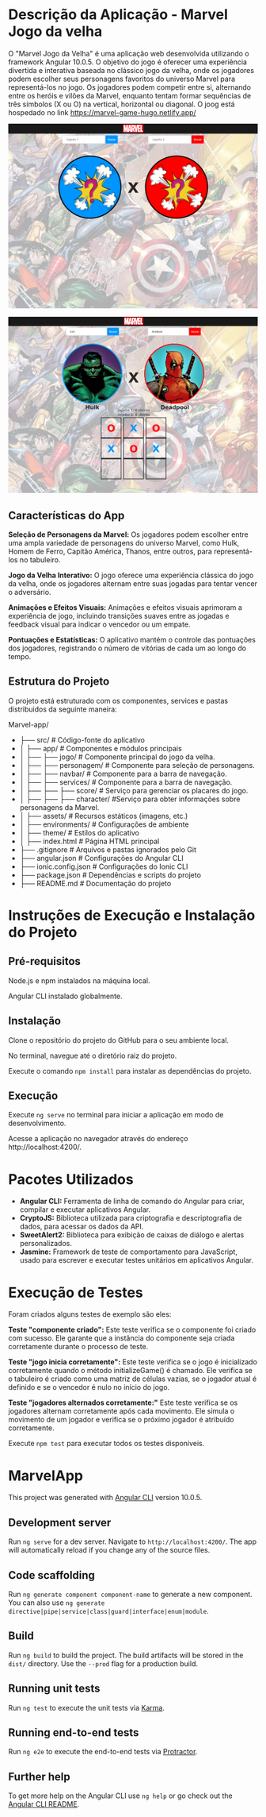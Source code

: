 # Descrição da Aplicação - Marvel Jogo da velha
O "Marvel Jogo da Velha" é uma aplicação web desenvolvida utilizando o framework Angular 10.0.5. O objetivo do jogo é oferecer uma experiência divertida e interativa baseada no clássico jogo da velha, onde os jogadores podem escolher seus personagens favoritos do universo Marvel para representá-los no jogo. Os jogadores podem competir entre si, alternando entre os heróis e vilões da Marvel, enquanto tentam formar sequências de três símbolos (X ou O) na vertical, horizontal ou diagonal. O joog está hospedado no link https://marvel-game-hugo.netlify.app/

![](exemplo2.png)

![](exemplo.png)


## Características do App
<b>Seleção de Personagens da Marvel:</b> Os jogadores podem escolher entre uma ampla variedade de personagens do universo Marvel, como Hulk, Homem de Ferro, Capitão América, Thanos, entre outros, para representá-los no tabuleiro.

<b>Jogo da Velha Interativo:</b> O jogo oferece uma experiência clássica do jogo da velha, onde os jogadores alternam entre suas jogadas para tentar vencer o adversário.

<b>Animações e Efeitos Visuais:</b> Animações e efeitos visuais aprimoram a experiência de jogo, incluindo transições suaves entre as jogadas e feedback visual para indicar o vencedor ou um empate.

<b>Pontuações e Estatísticas:</b> O aplicativo mantém o controle das pontuações dos jogadores, registrando o número de vitórias de cada um ao longo do tempo.

## Estrutura do Projeto

O projeto está estruturado com os componentes, services e pastas distribuidos da seguinte maneira:

Marvel-app/
- ├── src/                  # Código-fonte do aplicativo
- │   ├── app/              # Componentes e módulos principais
- │   ├── ├── jogo/         # Componente principal do jogo da velha.
- │   ├── ├── personagem/   # Componente para seleção de personagens.
- │   ├── ├── navbar/       # Componente para a barra de navegação.
- │   ├── ├── services/     # Componente para a barra de navegação.
- │   ├── ├── ├── score/    # Serviço para gerenciar os placares do jogo.
- │   ├── ├── ├── character/ #Serviço para obter informações sobre personagens da Marvel.
- │   ├── assets/           # Recursos estáticos (imagens, etc.)
- │   ├── environments/     # Configurações de ambiente
- │   ├── theme/            # Estilos do aplicativo
- │   ├── index.html        # Página HTML principal
- ├── .gitignore            # Arquivos e pastas ignorados pelo Git
- ├── angular.json          # Configurações do Angular CLI
- ├── ionic.config.json     # Configurações do Ionic CLI
- ├── package.json          # Dependências e scripts do projeto
- ├── README.md             # Documentação do projeto

# Instruções de Execução e Instalação do Projeto

## Pré-requisitos
Node.js e npm instalados na máquina local.

Angular CLI instalado globalmente.

## Instalação

Clone o repositório do projeto do GitHub para o seu ambiente local.

No terminal, navegue até o diretório raiz do projeto.

Execute o comando `npm install` para instalar as dependências do projeto.

## Execução

Execute `ng serve` no terminal para iniciar a aplicação em modo de desenvolvimento.

Acesse a aplicação no navegador através do endereço http://localhost:4200/.

# Pacotes Utilizados
- <b>Angular CLI:</b> Ferramenta de linha de comando do Angular para criar, compilar e executar aplicativos Angular.
- <b>CryptoJS:</b> Biblioteca utilizada para criptografia e descriptografia de dados, para acessar os dados da API.
- <b>SweetAlert2:</b> Biblioteca para exibição de caixas de diálogo e alertas personalizados.
- <b>Jasmine:</b> Framework de teste de comportamento para JavaScript, usado para escrever e executar testes unitários em aplicativos Angular.

# Execução de Testes
Foram criados alguns testes de exemplo são eles:

<b>Teste "componente criado":</b> Este teste verifica se o componente foi criado com sucesso. Ele garante que a instância do componente seja criada corretamente durante o processo de teste.

<b>Teste "jogo inicia corretamente":</b> Este teste verifica se o jogo é inicializado corretamente quando o método initializeGame() é chamado. Ele verifica se o tabuleiro é criado como uma matriz de células vazias, se o jogador atual é definido e se o vencedor é nulo no início do jogo.

<b>Teste "jogadores alternados corretamente:"</b> Este teste verifica se os jogadores alternam corretamente após cada movimento. Ele simula o movimento de um jogador e verifica se o próximo jogador é atribuído corretamente.

Execute `npm test` para executar todos os testes disponíveis.

# MarvelApp

This project was generated with [Angular CLI](https://github.com/angular/angular-cli) version 10.0.5.

## Development server

Run `ng serve` for a dev server. Navigate to `http://localhost:4200/`. The app will automatically reload if you change any of the source files.

## Code scaffolding

Run `ng generate component component-name` to generate a new component. You can also use `ng generate directive|pipe|service|class|guard|interface|enum|module`.

## Build

Run `ng build` to build the project. The build artifacts will be stored in the `dist/` directory. Use the `--prod` flag for a production build.

## Running unit tests

Run `ng test` to execute the unit tests via [Karma](https://karma-runner.github.io).

## Running end-to-end tests

Run `ng e2e` to execute the end-to-end tests via [Protractor](http://www.protractortest.org/).

## Further help

To get more help on the Angular CLI use `ng help` or go check out the [Angular CLI README](https://github.com/angular/angular-cli/blob/master/README.md).
